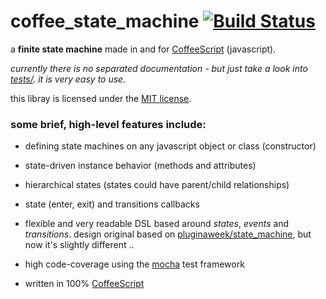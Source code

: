 # coffee_state_machine [![Build Status](https://secure.travis-ci.org/spearwolf/coffee_state_machine.png "Build Status")](http://travis-ci.org/spearwolf/coffee_state_machine)

a __finite state machine__ made in and for [CoffeeScript](http://coffeescript.org/) (javascript).

_currently there is no separated documentation - but just take a look into [tests/](test/). it is very easy to use._

this libray is licensed under the [MIT license](LICENSE).


### some brief, high-level features include:

*  defining state machines on any javascript object or class (constructor)

*  state-driven instance behavior (methods and attributes)

*  hierarchical states (states could have parent/child relationships)

*  state (enter, exit) and transitions callbacks

*  flexible and very readable DSL based around _states_, _events_ and _transitions_.
   design original based on [pluginaweek/state_machine](https://github.com/pluginaweek/state_machine), but now it's slightly different ..

*  high code-coverage using the [mocha](http://visionmedia.github.com/mocha/) test framework

*  written in 100% [CoffeeScript](http://coffeescript.org/)
